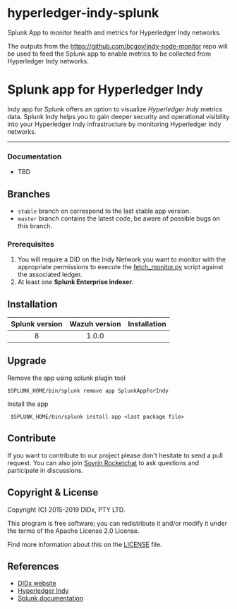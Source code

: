 # hyperledger-indy-splunk
Splunk App to monitor health and metrics for Hyperledger Indy networks.

The outputs from the https://github.com/bcgov/indy-node-monitor repo will be used to feed the Splunk app to enable metrics to be collected from Hyperledger Indy networks.

# Splunk app for Hyperledger Indy

Indy app for Splunk offers an option to visualize _Hyperledger Indy_ metrics data. Splunk Indy helps you to gain deeper security and operational visibility into your Hyperledger Indy infrastructure by monitoring Hyperledger Indy networks.
* * *

### Documentation

- TBD

## Branches

- `stable` branch on correspond to the last stable app version.
- `master` branch contains the latest code, be aware of possible bugs on this branch.

### Prerequisites
1. You will require a DID on the Indy Network you want to monitor with the appropriate permissions to execute the [fetch_monitor.py](https://github.com/bcgov/indy-node-monitor) script against the associated ledger.
2. At least one __Splunk Enterprise indexer__.

## Installation

| Splunk version | Wazuh version     | Installation                                                   |
| :------------: | :---------------: | :--------------------------------------------------------------|
|      8     |       1.0.0       | <xyz> |

## Upgrade

Remove the app using splunk plugin tool

    $SPLUNK_HOME/bin/splunk remove app SplunkAppForIndy

Install the app

     $SPLUNK_HOME/bin/splunk install app <last package file>

## Contribute

If you want to contribute to our project please don't hesitate to send a pull request. 
You can also join [Sovrin Rocketchat](https://chat.sovrin.org) to ask questions and participate in discussions.

## Copyright & License

Copyright (C) 2015-2019 DIDx, PTY LTD.

This program is free software; you can redistribute it and/or modify it under the terms of the Apache License 2.0 License.

Find more information about this on the [LICENSE](LICENSE) file.

## References

-   [DIDx website](https://www.didx.xyz)
-   [Hyperledger Indy](https://www.hyperledger.org/use/hyperledger-indy)
-   [Splunk documentation](http://docs.splunk.com/Documentation)
